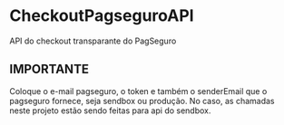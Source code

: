 # CheckoutPagseguroAPI
API do checkout transparante do PagSeguro
## IMPORTANTE
Coloque o e-mail pagseguro, o token e também o senderEmail que o pagseguro fornece, seja sendbox ou produção.
No caso, as chamadas neste projeto estão sendo feitas para api do sendbox.
